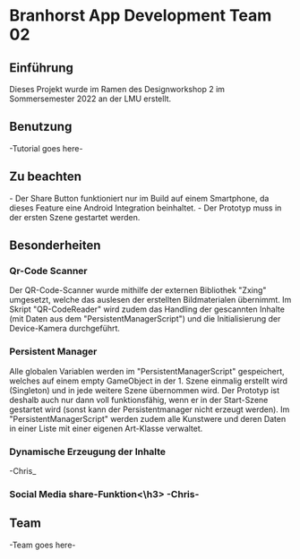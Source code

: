<h1>Branhorst App Development Team 02</h1>

<h2>Einführung</h2>
Dieses Projekt wurde im Ramen des Designworkshop 2 im Sommersemester 2022 an der LMU erstellt.

<h2>Benutzung</h2>
-Tutorial goes here-

<h2>Zu beachten</h2>
- Der Share Button funktioniert nur im Build auf einem Smartphone, da dieses Feature eine Android Integration beinhaltet.
- Der Prototyp muss in der ersten Szene gestartet werden.

<h2>Besonderheiten</h2>
<h3>Qr-Code Scanner</h3>
Der QR-Code-Scanner wurde mithilfe der externen Bibliothek "Zxing" umgesetzt, welche das auslesen der erstellten Bildmaterialen übernimmt. Im Skript "QR-CodeReader" wird zudem das Handling der gescannten Inhalte (mit Daten aus dem "PersistentManagerScript") und die Initialisierung der Device-Kamera durchgeführt.

<h3>Persistent Manager</h3>
Alle globalen Variablen werden im "PersistentManagerScript" gespeichert, welches auf einem empty GameObject in der 1. Szene einmalig erstellt wird (Singleton) und in jede weitere Szene übernommen wird. Der Prototyp ist deshalb auch nur dann voll funktionsfähig, wenn er in der Start-Szene gestartet wird (sonst kann der Persistentmanager nicht erzeugt werden). Im "PersistentManagerScript" werden zudem alle Kunstwere und deren Daten in einer Liste mit einer eigenen Art-Klasse verwaltet.

<h3>Dynamische Erzeugung der Inhalte</h3>
-Chris_

<h3>Social Media share-Funktion<\h3>
-Chris-

<h2>Team</h2>
-Team goes here-

